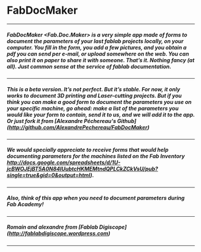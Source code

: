 # FabDocMaker
------
##### FabDocMaker <Fab.Doc.Maker> is a very simple app made of forms to document the parameters of your last fablab projects locally, on your computer. You fill in the form, you add a few pictures, and you obtain a pdf you can send per e-mail, or upload somewhere on the web. You can also print it on paper to share it with someone. That’s it. Nothing fancy (at all). Just common sense at the service of fablab documentation.
------
##### This is a beta version. It’s not perfect. But it’s stable. For now, it only works to document 3D printing and Laser-cutting projects. But if you think you can make a good form to document the parameters you use on your specific machine, go ahead: make a list of the parameters you would like your form to contain, send it to us, and we will add it to the app. Or just fork it from [Alexandre Péchereau's Github] (http://github.com/AlexandrePechereau/FabDocMaker)
------
##### We would specially appreciate to receive forms that would help documenting parameters for the machines listed on the Fab Inventory http://docs.google.com/spreadsheets/d/1U-jcBWOJEjBT5A0N84IUubtcHKMEMtndQPLCkZCkVsU/pub?single=true&gid=0&output=html). 
------
##### Also, think of this app when you need to document parameters during Fab Academy!
------
##### Romain and alexandre from [Fablab Digiscope] (http://fablabdigiscope.wordpress.com)
------
